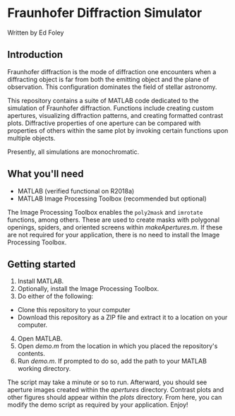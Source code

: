 # Fraunhofer Diffraction Simulator
Written by Ed Foley

## Introduction
Fraunhofer diffraction is the mode of diffraction one encounters when a diffracting object is far
from both the emitting object and the plane of observation. This configuration dominates the field
of stellar astronomy.

This repository contains a suite of MATLAB code dedicated to the simulation of Fraunhofer
diffraction. Functions include creating custom apertures, visualizing diffraction patterns, and
creating formatted contrast plots. Diffractive properties of one aperture can be compared with
properties of others within the same plot by invoking certain functions upon multiple objects.

Presently, all simulations are monochromatic.

## What you'll need
* MATLAB (verified functional on R2018a)
* MATLAB Image Processing Toolbox (recommended but optional)

The Image Processing Toolbox enables the `poly2mask` and `imrotate` functions, among others. These
are used to create masks with polygonal openings, spiders, and oriented screens within
*makeApertures.m*. If these are not required for your application, there is no need to install the
Image Processing Toolbox.

## Getting started
1. Install MATLAB.
2. Optionally, install the Image Processing Toolbox.
3. Do either of the following:
 * Clone this repository to your computer
 * Download this repository as a ZIP file and extract it to a location on your computer.
4. Open MATLAB.
5. Open *demo.m* from the location in which you placed the repository's contents.
6. Run *demo.m*. If prompted to do so, add the path to your MATLAB working directory.

The script may take a minute or so to run. Afterward, you should see aperture images created within
the *apertures* directory. Contrast plots and other figures should appear within the *plots*
directory. From here, you can modify the demo script as required by your application. Enjoy!
